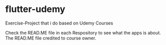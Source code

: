 # flutter-udemy


Exercise-Project that i do based on Udemy Courses

Check the READ.ME file in each Respository to see what the apps is about. 
The READ.ME file credited to course owner. 
